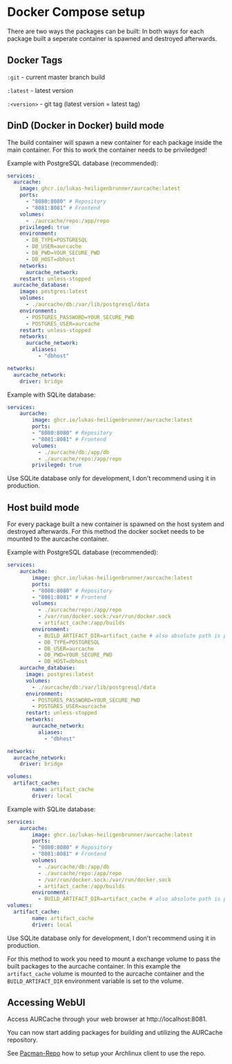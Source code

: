 # Docker Compose setup

There are two ways the packages can be built:
In both ways for each package built a seperate container is spawned and destroyed afterwards.

## Docker Tags
`:git` - current master branch build

`:latest` - latest version

`:<version>` - <version> git tag (latest version = latest tag)

## DinD (Docker in Docker) build mode
The build container will spawn a new container for each package inside the main container.
For this to work the container needs to be priviledged!


Example with PostgreSQL database (recommended):
```yaml
services:
  aurcache:
    image: ghcr.io/lukas-heiligenbrunner/aurcache:latest
    ports:
      - "8080:8080" # Repository
      - "8081:8081" # Frontend
    volumes:
      - ./aurcache/repo:/app/repo
    privileged: true
    environment:
      - DB_TYPE=POSTGRESQL
      - DB_USER=aurcache
      - DB_PWD=YOUR_SECURE_PWD
      - DB_HOST=dbhost
    networks:
      aurcache_network:
    restart: unless-stopped
  aurcache_database:
    image: postgres:latest
    volumes:
      - ./aurcache/db:/var/lib/postgresql/data
    environment:
      - POSTGRES_PASSWORD=YOUR_SECURE_PWD
      - POSTGRES_USER=aurcache
    restart: unless-stopped
    networks:
      aurcache_network:
        aliases:
          - "dbhost"

networks:
  aurcache_network:
    driver: bridge
```

Example with SQLite database:
```yaml
services:
    aurcache:
        image: ghcr.io/lukas-heiligenbrunner/aurcache:latest
        ports:
        - "8080:8080" # Repository
        - "8081:8081" # Frontend
        volumes:
          - ./aurcache/db:/app/db
          - ./aurcache/repo:/app/repo
        privileged: true 
```

Use SQLite database only for development, I don't recommend using it in production.
## Host build mode
For every package built a new container is spawned on the host system and destroyed afterwards.
For this method the docker socket needs to be mounted to the aurcache container.

Example with PostgreSQL database (recommended):
```yaml
services:
    aurcache:
        image: ghcr.io/lukas-heiligenbrunner/aurcache:latest
        ports:
        - "8080:8080" # Repository
        - "8081:8081" # Frontend
        volumes:
          - ./aurcache/repo:/app/repo
          - /var/run/docker.sock:/var/run/docker.sock
          - artifact_cache:/app/builds
        environment:
          - BUILD_ARTIFACT_DIR=artifact_cache # also absolute path is possible
          - DB_TYPE=POSTGRESQL
          - DB_USER=aurcache
          - DB_PWD=YOUR_SECURE_PWD
          - DB_HOST=dbhost
    aurcache_database:
      image: postgres:latest
      volumes:
        - ./aurcache/db:/var/lib/postgresql/data
      environment:
        - POSTGRES_PASSWORD=YOUR_SECURE_PWD
        - POSTGRES_USER=aurcache
      restart: unless-stopped
      networks:
        aurcache_network:
          aliases:
            - "dbhost"

networks:
  aurcache_network:
    driver: bridge

volumes:
  artifact_cache:
        name: artifact_cache
        driver: local
```

Example with SQLite database:
```yaml
services:
    aurcache:
        image: ghcr.io/lukas-heiligenbrunner/aurcache:latest
        ports:
        - "8080:8080" # Repository
        - "8081:8081" # Frontend
        volumes:
          - ./aurcache/db:/app/db
          - ./aurcache/repo:/app/repo
          - /var/run/docker.sock:/var/run/docker.sock
          - artifact_cache:/app/builds
        environment:
          - BUILD_ARTIFACT_DIR=artifact_cache # also absolute path is possible
volumes:
  artifact_cache:
        name: artifact_cache
        driver: local
```
Use SQLite database only for development, I don't recommend using it in production.

For this method to work you need to mount a exchange volume to pass the built packages to the aurcache container.
In this example the `artifact_cache` volume is mounted to the aurcache container and the `BUILD_ARTIFACT_DIR` environment variable is set to the volume.

## Accessing WebUI

Access AURCache through your web browser at http://localhost:8081.

You can now start adding packages for building and utilizing the AURCache repository.

See [Pacman-Repo](/docs/setup/pacman-repo) how to setup your Archlinux client to use the repo.